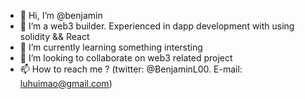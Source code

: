 - 👋 Hi, I’m @benjamin
- 👀 I’m a web3 builder. Experienced in dapp development with using solidity && React
- 🌱 I’m currently learning something intersting
- 💞️ I’m looking to collaborate on web3 related project
- 📫 How to reach me ? (twitter: @BenjaminL00. E-mail: luhuimao@gmail.com)

<!---
luhuimao/luhuimao is a ✨ special ✨ repository because its `README.md` (this file) appears on your GitHub profile.
You can click the Preview link to take a look at your changes.
--->
